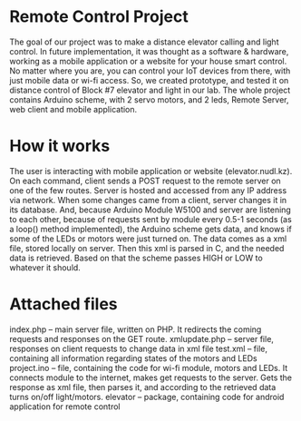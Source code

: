 # Remote Control Project
The goal of our project was to make a distance elevator calling and light control. In future implementation, it was thought as a software & hardware, working as a mobile application or a website for your house smart control. No matter where you are, you can control your IoT devices from there, with just mobile data or wi-fi access. So, we created prototype, and tested it on distance control of Block #7 elevator and light in our lab.
The whole project contains Arduino scheme, with 2 servo motors, and 2 leds, Remote Server, web client and mobile application.
  
#  How it works
The user is interacting with mobile application or website (elevator.nudl.kz). On each command, client sends a POST request to the remote server on one of the few routes. Server is hosted and accessed from any IP address via network. When some changes came from a client, server changes it in its database. And, because Arduino Module W5100 and server are listening to each other, because of requests sent by module every 0.5-1 seconds (as a loop() method implemented), the Arduino scheme gets data, and knows if some of the LEDs or motors were just turned on. The data comes as a xml file, stored locally on server. Then this xml is parsed in C, and the needed data is retrieved. Based on that the scheme passes HIGH or LOW to whatever it should.
    
#    Attached files
index.php – main server file, written on PHP. It redirects the coming requests and responses on the GET route.
xmlupdate.php – server file, responses on client requests to change data in xml file
test.xml – file, containing all information regarding states of the motors and LEDs
project.ino – file, containing the code for wi-fi module, motors and LEDs. It connects module to the internet, makes get requests to the server. Gets the response as xml file, then parses it, and according to the retrieved data turns on/off light/motors.
elevator – package, containing code for android application for remote control

